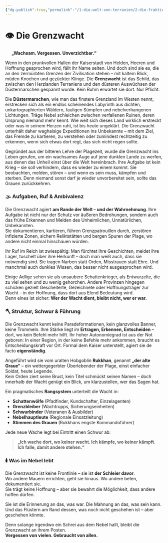 ```yaml
---
{"dg-publish":true,"permalink":"/1-die-welt-von-terranien/2-die-fraktionen/1-grosse-fraktionen/grenzwacht/"}
---
```


# 👁️ **Die Grenzwacht**
$\quad$
**„Wachsam. Vergessen. Unverzichtbar.“**

Wenn in den prunkvollen Hallen der Kaiserstadt von Helden, Heeren und Hoffnung gesprochen wird, fällt ihr Name selten. Und doch sind sie es, die an den zermürbten Grenzen der Zivilisation stehen – mit kaltem Blick, müden Knochen und gezückter Klinge. Die **Grenzwacht** ist das Schild, das zwischen den Herzlanden Terraniens und den düsteren Auswüchsen der Düstermarschen gespannt wurde. Kein Ruhm erwartet sie dort. Nur Pflicht.

Die **Düstermarschen**, wie man das finstere Grenzland im Westen nennt, erstrecken sich als ein endlos scheinendes Labyrinth aus dichten, unkartographierten Wäldern, fauligen Sümpfen und nebelverhangenen Lichtungen. Träge Nebel schleichen zwischen verfallenen Ruinen, deren Ursprung niemand mehr kennt. Wie weit sich dieses Land wirklich erstreckt oder was in seinem Herzen ruht, ist bis heute ungeklärt. Die Grenzwacht unterhält daher waghalsige Expeditionen ins Unbekannte – mit dem Ziel, das Fremde zu kartieren, zu verstehen oder zumindest rechtzeitig zu erkennen, wenn sich etwas dort regt, das sich nicht regen sollte.

Gegründet aus der bitteren Lehre der Plagezeit, wurde die Grenzwacht ins Leben gerufen, um ein wachsames Auge auf jene dunklen Lande zu werfen, aus denen das Unheil einst über die Welt hereinbrach. Ihre Aufgabe ist kein Krieg – sie soll verhindern, dass es wieder zu einem kommt. Sie beobachten, melden, stören – und wenn es sein muss, kämpfen und sterben. Denn niemand sonst darf je wieder unvorbereitet sein, sollte das Grauen zurückkehren.

### 🌫️ **Aufgaben, Ruf & Ambivalenz**

Die Grenzwacht agiert **am Rande der Welt – und der Wahrnehmung**. Ihre Aufgabe ist nicht nur der Schutz vor äußeren Bedrohungen, sondern auch das frühe Erkennen und Melden des Unheimlichen, Unnatürlichen, Unbekannten.  
Sie dokumentieren, kartieren, führen Grenzpatrouillen durch, zerstören infizierte Zonen, sichern Reliktstätten und bergen Spuren der Plage, wo andere nicht einmal hinschauen würden.

Ihr Ruf im Reich ist zwiespältig: Man fürchtet ihre Geschichten, meidet ihre Lager, tuschelt über ihre Herkunft – doch man weiß auch, dass sie notwendig sind. Sie tragen Narben statt Orden, Misstrauen statt Ehre. Und manchmal auch dunkles Wissen, das besser nicht ausgesprochen wird.

Einige Adlige sehen sie als unsaubere Schattenkrieger, als Entwurzelte, die zu viel sehen und zu wenig gehorchen. Andere Provinzen hingegen schicken gezielt Gescheiterte, Gezeichnete oder Hoffnungsträger zur Wacht – in der Hoffnung, dass dort aus Elend Bedeutung wird.  
Denn eines ist sicher: **Wer der Wacht dient, bleibt nicht, wer er war.**

### 🪓 **Struktur, Schwur & Führung**

Die Grenzwacht kennt keine Paradeformationen, kein glanzvolles Banner, keine Trommeln. Ihre Stärke liegt im **Ertragen, Erkennen, Entscheiden** – dort, wo kein Befehl mehr hilft. Ihr hoher Autonomiegrad ist aus der Not geboren: In einer Region, in der keine Befehle mehr ankommen, braucht es Entscheidungskraft vor Ort. Formal dem Kaiser unterstellt, agiert sie de facto **eigenständig**.

Angeführt wird sie vom uralten Hobgoblin **Rukkhan**, genannt **„der alte Graue“** – ein wettergegerbter Überlebender der Plage, einst einfacher Soldat, heute Legende.  
Kein Orden ziert seine Brust, kein Titel schmückt seinen Namen – doch innerhalb der Wacht genügt ein Blick, um klarzustellen, wer das Sagen hat.

Ein pragmatisches **Rangsystem** unterteilt die Wacht in:

- **Schattenwölfe** (Pfadfinder, Kundschafter, Einzelagenten)
- **Grenzbleiber** (Wachtrupps, Sicherungseinheiten)
- **Schwurbinder** (Veteranen & Ausbilder)
- **Nebelhauptleute** (Regionale Einsatzleitung)
- **Stimmen des Grauen** (Rukkhans engste Kommandoführer)

Jede neue Wache legt bei Eintritt einen Schwur ab:

> **„Ich wache dort, wo keiner wacht. Ich kämpfe, wo keiner kämpft. Ich falle, damit andere stehen.“**

### 🕯️ **Was im Nebel lebt**

Die Grenzwacht ist keine Frontlinie – sie ist **der Schleier davor**.  
Wo andere Mauern errichten, geht sie hinaus. Wo andere beten, dokumentiert sie.  
Sie trägt keine Hoffnung – aber sie bewahrt die Möglichkeit, dass andere hoffen dürfen.

Sie ist die Erinnerung an das, was war. Die Mahnung an das, was sein kann. Und das Flüstern am Rand dessen, was noch nicht geschehen ist – aber geschehen könnte.

Denn solange irgendwo ein Schrei aus dem Nebel hallt, bleibt die Grenzwacht an ihrem Posten.  
**Vergessen von vielen. Gebraucht von allen.**